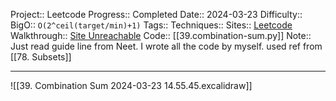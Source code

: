 Project:: Leetcode
Progress:: Completed
Date:: 2024-03-23
Difficulty:: 
BigO:: `O(2^ceil(target/min)+1)`
Tags:: 
Techniques:: 
Sites:: [Leetcode](https://leetcode.com/problems/combination-sum/)
Walkthrough:: [Site Unreachable](https://www.youtube.com/watch?v=GBKI9VSKdGg)
Code:: [[39.combination-sum.py]]
Note:: Just read guide line from Neet. I wrote all the code by myself. used ref from [[78. Subsets]]

---
![[39. Combination Sum 2024-03-23 14.55.45.excalidraw]]